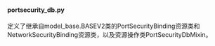 #### portsecurity_db.py
定义了继承自model_base.BASEV2类的PortSecurityBinding资源类和NetworkSecurityBinding资源类，以及资源操作类PortSecurityDbMixin。

